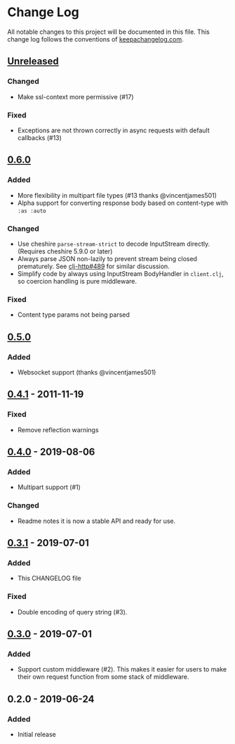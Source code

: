 # Change Log
All notable changes to this project will be documented in this file. This change log follows the conventions of [keepachangelog.com](http://keepachangelog.com/).

## [Unreleased]

### Changed
- Make ssl-context more permissive (#17)

### Fixed
- Exceptions are not thrown correctly in async requests with default callbacks (#13)

## [0.6.0]
### Added
- More flexibility in multipart file types (#13 thanks @vincentjames501)
- Alpha support for converting response body based on content-type with `:as :auto`

### Changed
- Use cheshire `parse-stream-strict` to decode InputStream directly. (Requires cheshire 5.9.0 or later)
- Always parse JSON non-lazily to prevent stream being closed prematurely. 
See [clj-http#489](https://github.com/dakrone/clj-http/issues/489) for similar discussion.
- Simplify code by always using InputStream BodyHandler in `client.clj`, so coercion handling is pure middleware.

### Fixed
- Content type params not being parsed

## [0.5.0]
### Added
- Websocket support (thanks @vincentjames501)

## [0.4.1] - 2011-11-19
### Fixed
- Remove reflection warnings

## [0.4.0] - 2019-08-06
### Added
- Multipart support (#1)

### Changed
- Readme notes it is now a stable API and ready for use.

## [0.3.1] - 2019-07-01
### Added
- This CHANGELOG file

### Fixed
- Double encoding of query string (#3). 

## [0.3.0] - 2019-07-01
### Added
- Support custom middleware (#2). This makes it easier for 
users to make their own request function from some stack of middleware.

## 0.2.0 - 2019-06-24
### Added
- Initial release

[Unreleased]: https://github.com/gnarroway/hato/compare/v0.6.0...HEAD
[0.6.0]: https://github.com/gnarroway/hato/compare/v0.5.0...0.6.0
[0.5.0]: https://github.com/gnarroway/hato/compare/v0.4.1...0.5.0
[0.4.1]: https://github.com/gnarroway/hato/compare/v0.4.0...0.4.1
[0.4.0]: https://github.com/gnarroway/hato/compare/v0.3.1...0.4.0
[0.3.1]: https://github.com/gnarroway/hato/compare/v0.3.0...v0.3.1
[0.3.0]: https://github.com/gnarroway/hato/compare/v0.2.0...v0.3.0
